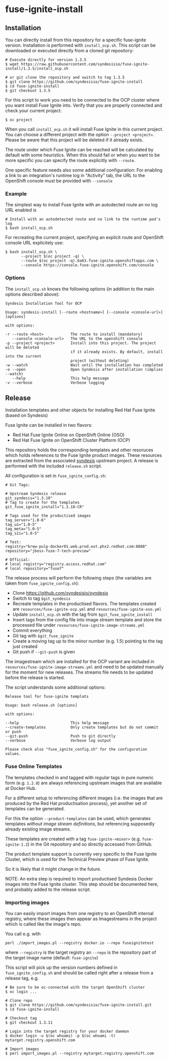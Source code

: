 # fuse-ignite-install


## Installation

You can directly install from this repository for a specific fuse-ignite version.
Installation is performed with `install_ocp.sh`.
This script can be downloaded or executed directly from a cloned git repository:

```
# Execute directly for version 1.3.5
$ wget https://raw.githubusercontent.com/syndesisio/fuse-ignite-install/1.3.5/install_ocp.sh

# or git clone the repository and switch to tag 1.3.5
$ git clone https://github.com/syndesisio/fuse-ignite-install
$ cd fuse-ignite-install
$ git checkout 1.3.5
```

For this script to work you need to be connected to the OCP cluster where you want install Fuse Ignite into.
Verify that you are properly connected and check your current project:

```
$ oc project
```

When you call `install_ocp.sh` it will install Fuse Ignite in this current project.
You can choose a different project with the option `--project <project>`.
Please be aware that this project will be deleted if it already exists.

The route under which Fuse Ignite can be reached will be calculated by default with some heuristics.
When this should fail or when you want to be more specific you can specify the route explicitly with `--route`.

One specific feature needs also some additional configuration: For enabling a link to an integration's runtime log in "Activity" tab, the URL to the OpenShift console must be provided with `--console`

### Example

The simplest way to install Fuse Ignite with an autodected route an no log URL enabled is

```
# Install with an autodetected route and no link to the runtime pod's log
$ bash install_ocp.sh
```

For recreating the current project, specifying an explicit route and OpenShift console URL explicitely use:

```
$ bash install_ocp.sh \
       --project $(oc project -q) \
       --route $(oc project -q).6a63.fuse-ignite.openshiftapps.com \
       --console https://console.fuse-ignite.openshift.com/console
```

### Options

The `install_ocp.sh` knows the following options (in addition to the main options described above):

```
Syndesis Installation Tool for OCP

Usage: syndesis-install [--route <hostname>] [--console <console-url>] [options]

with options:

-r --route <host>            The route to install (mandatory)
   --console <console-url>   The URL to the openshift console
-p --project <project>       Install into this project. The project will be deleted
                             if it already exists. By default, install into the current
                             project (without deleting)
-w --watch                   Wait until the installation has completed
-o --open                    Open Syndesis after installation (implies --watch)
   --help                    This help message
-v --verbose                 Verbose logging
```

## Release
Installation templates and other objects for installing Red Hat Fuse Ignite (based on Syndesis)

Fuse Ignite can be installed in two flavors:

* Red Hat Fuse Ignite Online on OpenShift Online (OSO)
* Red Hat Fuse Ignite on OpenShift Cluster Platform (OCP)

This repository holds the corresponding templates and other resoruces which holds references to the Fuse Ignite product images.
These resources are extracted from the associated [syndesis](https://github.com/syndesisio/syndesis) upstream project.
A release is performed with the included `release.sh` script.

All configuration is set in `fuse_ignite_config.sh`:

```
# Git Tags:

# Upstream Syndesis release
git_syndesis="1.3.10"
# Tag to create for the templates
git_fuse_ignite_install="1.3.10-CR"

# Tags used for the productised images
tag_server="1.0-6"
tag_ui="1.0-5"
tag_meta="1.0-5"
tag_s2i="1.0-5"

# Test:
registry="brew-pulp-docker01.web.prod.ext.phx2.redhat.com:8888"
repository="jboss-fuse-7-tech-preview"

# Official:
# local registry="registry.access.redhat.com"
# local repository="fuse7"
```

The release process will perform the following steps (the variables are taken from `fuse_ignite_config.sh`):

* Clone https://github.com/syndesisio/syndesis
* Switch to tag `$git_syndesis`
* Recreate templates in the productised flavors. The templates created are `resources/fuse-ignite-ocp.yml` and `resources/fuse-ignite-oso.yml`
* Update `install_ocp.sh` with the tag from `$git_fuse_ignite_install`
* Insert tags from the config file into image stream template and store the processed file under `resources/fuse-ignite-image-streams.yml`
* Commit everything
* Git tag with `$git_fuse_ignite`
* Create a moving tag up to the minor number (e.g. 1.5) pointing to the tag just created
* Git push if `--git-push` is given

The imagestream which are installed for the OCP variant are included in `resources/fuse-ignite-image-streams.yml` and need to be updated manually for the moment for new releases.
The streams file needs to be updated before the release is started.

The script understands some additional options:

```
Release tool for fuse-ignite templats

Usage: bash release.sh [options]

with options:

--help                       This help message
--create-templates           Only create templates but do not commit or push
--git-push                   Push to git directly
--verbose                    Verbose log output

Please check also "fuse_ignite_config.sh" for the configuration values.
```

### Fuse Online Templates

The templates checked in and tagged with _regular_ tags in pure numeric form (e.g. `1.2.8`) are always referencing upstream images that are available at Docker Hub.

For a different setup to referencing different images (i.e. the images that are produced by the Red Hat productisation process), yet another set of templates can be generated.

For this the option `--product-templates` can be used, which generates templates _without image stream definitions_, but referencing supposedly already existing image streams.

These templates are created with a tag `fuse-ignite-<minor>` (e.g. `fuse-ignite-1.2`) in the Git repository and so directly accessed from GitHub.

The product template support is currently very specific to the Fuse Ignite Cluster, which is used for the Technical Preview phase of Fuse Ignite.

So it is likely that it might change in the future.

NOTE: An extra step is required to import productised Syndesis Docker images into the Fuse Ignite cluster. This step should be documented here, and probably added to the release script.

### Importing images

You can easily import images from one registry to an OpenShift internal registry, where these images then appear as Imagestreams in the project which is called like the image's repo.

You call e.g. with

```
perl ./import_images.pl --registry docker.io --repo fuseignitetest
```

where `--registry` is the target registry an `--repo` is the repository part of the target image name (default: `fuse-ignite`)

This script will pick up the version numbers defined in `fuse_ignite_config.sh` and should be called right after a release from a release tag, e.g.

```
# Be sure to be oc-connected with the target OpenShift cluster
$ oc login ...

# Clone repo
$ git clone https://github.com/syndesisio/fuse-ignite-install.git
$ cd fuse-ignite-install

# Checkout tag
$ git checkout 1.3.11

# Login into the target registry for your docker daemon
$ docker login -u $(oc whoami) -p $(oc whoami -t) mytarget.registry.openshift.com

# Import images
$ perl import_images.pl --registry mytarget.registry.openshift.com
```
